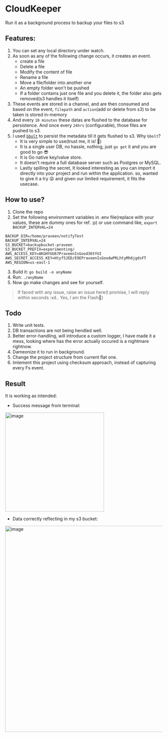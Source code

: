 # CloudKeeper
Run it as a background process to backup your files to s3



## Features:
1. You can set any local directory under watch.
2. As soon as any of the following change occurs, it creates an event.
    - create a file
    - Delete a file
    - Modify the content of file
    - Rename a file
    - Move a file/folder into another one
    - An empty folder won't be pushed
    - If a folder contains just one file and you delete it, the folder also gets removed(s3 handles it itself)
3. These events are stored in a channel, and are then consumed and based on the event, `filepath` and `action`(add or delete from s3) to be taken is stored in-memory
4. And every `10 minutes` these datas are flushed to the database for persistence. And once every `24hrs` (configurable), those files are pushed to s3.
5. I used [`bbolt`](https://github.com/etcd-io/bbolt) to persist the metadata till it gets flushed to s3. Why `bbolt`?
    - It is very simple to use(trust me, it is! 🫣)
    - It is a single user DB, no hassle, nothing, just `go get` it and you are good to go 😎
    - It is Go native key/value store.
    - It doesn't require a full database server such as Postgres or MySQL.
    - Lastly spilling the secret, It looked interesting as you can import it directly into your project and run within the application. so, wanted to give it a try 😜 and given our limited requirement, it fits the usecase.
  
## How to use?

1. Clone the repo
2. Set the following environment variables in .env file(replace with your values, these are dummy ones for ref. :p) or use command like, `export BACKUP_INTERVAL=24`
   
```
BACKUP_DIR=/home/praveen/notifyTest
BACKUP_INTERVAL=24
S3_BUCKET=backupbucket-praveen
S3_BUCKET_PREFIX=experimenting/
AWS_ACCESS_KEY=AKGHYUU67PraveenIsGood36tYUI
AWS_SECRET_ACCESS_KEY=Htyf5JED/E9EPraveenIsGoodwPRLhtyMh6jgdsFT
AWS_REGION=us-east-1
```

3. Build it: `go build -o anyName`
4. Run: `./anyName`
5. Now go make changes and see for yourself.
   
> If faced with any issue, raise an issue here(I promise, I will reply within seconds :xd.. Yes, I am the Flash🫣)



## Todo

 1. Write unit tests.
 2. DB transactions are not being hendled well.
 3. Better error-handling, will introduce a custom logger, I have made it a mess, looking where has the error actually occured is a nightmare rightnow.
 4. Dameonize it to run in background.
 5. Change the project structure from current flat one.
 6. Imlement this project using checksum approach, instead of capturing every Fs event.

## Result

It is working as intended:
- Success message from terminal:
  
<img width="316" alt="image" src="https://github.com/user-attachments/assets/3ec58364-b656-400d-a842-e24507c7b01c">

- Data correctly reflecting in my s3 bucket:

<img width="657" alt="image" src="https://github.com/user-attachments/assets/13641e1d-f80f-40f8-ac3e-db50e89cea2e">

